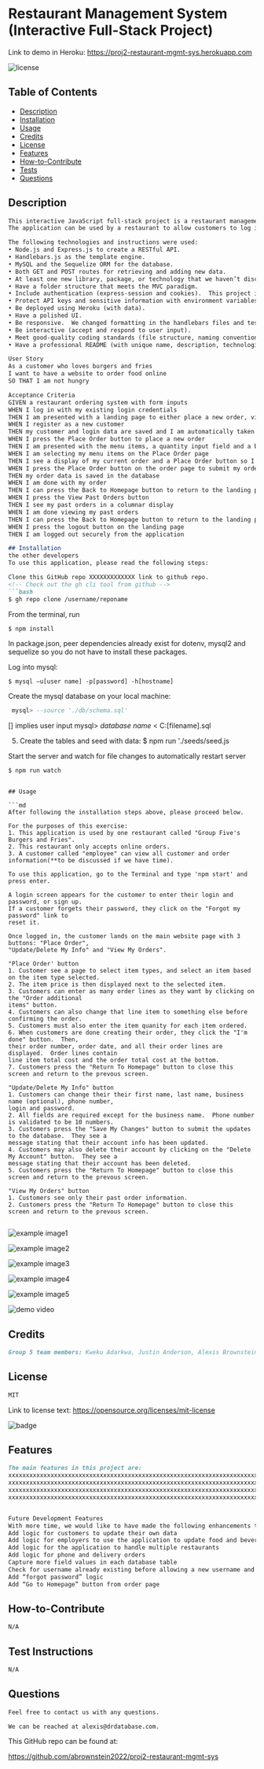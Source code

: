 # Restaurant Management System (Interactive Full-Stack Project)

Link to demo in Heroku:
https://proj2-restaurant-mgmt-sys.herokuapp.com

![license](https://img.shields.io/badge/license-MIT-black)

## Table of Contents

- [Description](#description)
- [Installation](#installation)
- [Usage](#usage)
- [Credits](#credits)
- [License](#license)
- [Features](#features)
- [How-to-Contribute](#how-to-contribute)
- [Tests](#test-instructions)
- [Questions](#questions)

## Description

<!-- this is `inline-code` here -->


```md
This interactive JavaScript full-stack project is a restaurant management system called "Restaurant Mgr". 
The application can be used by a restaurant to allow customers to log in and place online orders.

The following technologies and instructions were used:
• Node.js and Express.js to create a RESTful API.
• Handlebars.js as the template engine.
• MySQL and the Sequelize ORM for the database.
• Both GET and POST routes for retrieving and adding new data.
• At least one new library, package, or technology that we haven’t discussed in class.  This project uses dates-fns to format the order date in vieworder.handlebars (https://date-fns.org/).  We also used Nodemon for testing to automatically restart the local server when it detects changes made to files.
• Have a folder structure that meets the MVC paradigm.
• Include authentication (express-session and cookies).  This project includes register and login pages for customers to login to place online orders from our restaurant "Group 5's Burgers and Fries".
• Protect API keys and sensitive information with environment variables.
• Be deployed using Heroku (with data).
• Have a polished UI.
• Be responsive.  We changed formatting in the handlebars files and tested to ensure the design works on smaller screens, like mobile devices.
• Be interactive (accept and respond to user input).
• Meet good-quality coding standards (file structure, naming conventions, follows best practices for class/id naming conventions, indentation, quality comments, etc).
• Have a professional README (with unique name, description, technologies used, screenshot, and link to deployed application).

User Story  
As a customer who loves burgers and fries
I want to have a website to order food online
SO THAT I am not hungry

Acceptance Criteria
GIVEN a restaurant ordering system with form inputs
WHEN I log in with my existing login credentials
THEN I am presented with a landing page to either place a new order, view my past orders or logout
WHEN I register as a new customer 
THEN my customer and login data are saved and I am automatically taken to the landing page
WHEN I press the Place Order button to place a new order
THEN I am presented with the menu items, a quantity input field and a button to add amy item to my order
WHEN I am selecting my menu items on the Place Order page
THEN I see a display of my current order and a Place Order button so I can place my order when I am ready 
WHEN I press the Place Order button on the order page to submit my order
THEN my order data is saved in the database
WHEN I am done with my order
THEN I can press the Back to Homepage button to return to the landing page
WHEN I press the View Past Orders button
THEN I see my past orders in a columnar display
WHEN I am done viewing my past orders
THEN I can press the Back to Homepage button to return to the landing page
WHEN I press the logout button on the landing page
THEN I am logged out securely from the application

## Installation
the other developers
To use this application, please read the following steps:

Clone this GitHub repo XXXXXXXXXXXXX link to github repo.
<!-- Check out the gh cli tool from github -->
```bash
$ gh repo clone /username/reponame
```
From the terminal, run 

```bash
$ npm install
```

In package.json, peer dependencies already exist for dotenv, mysql2 and
sequelize so you do not have to install these packages. 

Log into mysql:
```
$ mysql –u[user name] -p[password] -h[hostname] 
```
Create the mysql database on your local machine:
```sql
 mysql> --source './db/schema.sql'
```
[] implies user input
 mysql> *database name* < C:\[filename].sql

5.  Create the tables and seed with data:
    $ npm run './seeds/seed.js


Start the server and watch for file changes to automatically restart server
```bash
$ npm run watch 
```


```

## Usage

```md
After following the installation steps above, please proceed below.

For the purposes of this exercise:
1. This application is used by one restaurant called "Group Five's Burgers and Fries".
2. This restaurant only accepts online orders.
3. A customer called "employee" can view all customer and order information(**to be discussed if we have time).

To use this application, go to the Terminal and type 'npm start' and press enter.

A login screen appears for the customer to enter their login and password, or sign up.  
If a customer forgets their password, they click on the "Forgot my password" link to 
reset it.

Once logged in, the customer lands on the main website page with 3 buttons: "Place Order",
"Update/Delete My Info" and "View My Orders".  

"Place Order' button
1. Customer see a page to select item types, and select an item based on the item type selected. 
2. The item price is then displayed next to the selected item.    
3. Customers can enter as many order lines as they want by clicking on the "Order additional 
items" button.  
4. Customers can also change that line item to something else before confirming the order. 
5. Customers must also enter the item quanity for each item ordered. 
6. When customers are done creating their order, they click the "I'm done" button.  Then, 
their order number, order date, and all their order lines are displayed.  Order lines contain
line item total cost and the order total cost at the bottom.
7. Customers press the "Return To Homepage" button to close this screen and return to the prevous screen.

"Update/Delete My Info" button
1. Customers can change their their first name, last name, business name (optional), phone number,
login and password.
2. All fields are required except for the business name.  Phone number is validated to be 10 numbers.
3. Customers press the "Save My Changes" button to submit the updates to the database.  They see a
message stating that their account info has been updated.
4. Customers may also delete their account by clicking on the "Delete My Account" button.  They see a
message stating that their account has been deleted.
5. Customers press the "Return To Homepage" button to close this screen and return to the prevous screen.

"View My Orders" button
1. Customers see only their past order information.
2. Customers press the "Return To Homepage" button to close this screen and return to the prevous screen.


```

![example image1](./assets/images/proj2-screen1.png)

![example image2](./assets/images/proj2-screen2.png)

![example image3](./assets/images/proj2-screen3.png)

![example image4](./assets/images/proj2-screen4.png)

![example image5](./assets/images/proj2-screen5.png)

![demo video](./assets/video/proj2-restaurant-mgr-demo.gif)

## Credits

```md
Group 5 team members: Kweku Adarkwa, Justin Anderson, Alexis Brownstein, Ryan Dong, Luana Paredes, bootcamp instructor, TAs and bootcamp, Phil, and Wyzant tutor, Mike
```

## License

 ```md
 MIT 
```

Link to license text:
https://opensource.org/licenses/mit-license


![badge](https://img.shields.io/badge/license-mit-black)


## Features

<!-- 
# h1
###### h6
**bold**
*italic*
_underline_

| key | value |
|-|-|
| name | 'bob' |


- listt
- items

1. numberd
1. list
1. all ones - auttomatic numbering
Feattures for *future* development
 -->
```md
The main features in this project are:
xxxxxxxxxxxxxxxxxxxxxxxxxxxxxxxxxxxxxxxxxxxxxxxxxxxxxxxxxxxxxxxxxxxxxxxxxxxxx
xxxxxxxxxxxxxxxxxxxxxxxxxxxxxxxxxxxxxxxxxxxxxxxxxxxxxxxxxxxxxxxxxxxxxxxxxxxxx
xxxxxxxxxxxxxxxxxxxxxxxxxxxxxxxxxxxxxxxxxxxxxxxxxxxxxxxxxxxxxxxxxxxxxxxxxxxxx
xxxxxxxxxxxxxxxxxxxxxxxxxxxxxxxxxxxxxxxxxxxxxxxxxxxxxxxxxxxxxxxxxxxxxxxxxxxxx


Future Development Features
With more time, we would like to have made the following enhancements to our project:
Add logic for customers to update their own data
Add logic for employers to use the application to update food and beverage items, and order and customer data
Add logic for the application to handle multiple restaurants
Add logic for phone and delivery orders
Capture more field values in each database table
Check for username already existing before allowing a new username and password to be saved
Add “forgot password” logic
Add “Go to Homepage” button from order page

```

## How-to-Contribute

```md
N/A
```

## Test Instructions

```md
N/A
```

## Questions

```md
Feel free to contact us with any questions.

We can be reached at alexis@drdatabase.com.
```

This GitHub repo can be found at:
  
https://github.com/abrownstein2022/proj2-restaurant-mgmt-sys
 
